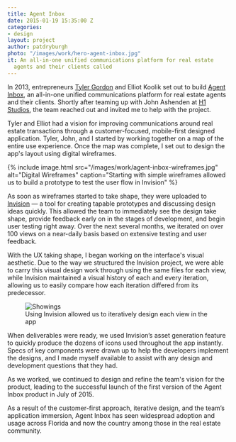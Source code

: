 ```yaml
---
title: Agent Inbox
date: 2015-01-19 15:35:00 Z
categories:
- design
layout: project
author: patdryburgh
photo: "/images/work/hero-agent-inbox.jpg"
it: An all-in-one unified communications platform for real estate
  agents and their clients called
---
```


In 2013, entrepreneurs [Tyler Gordon][1] and Elliot Koolik set out to build [Agent Inbox][3], an all-in-one unified communications platform for real estate agents and their clients. Shortly after teaming up with John Ashenden at [H1 Studios][4], the team reached out and invited me to help with the project. 

Tyler and Elliot had a vision for improving communications around real estate transactions through a customer-focused, mobile-first designed application. Tyler, John, and I started by working together on a map of the entire use experience. Once the map was complete, I set out to design the app's layout using digital wireframes.

{% include image.html src="/images/work/agent-inbox-wireframes.jpg" alt="Digital Wireframes" caption="Starting with simple wireframes allowed us to build a prototype to test the user flow in Invision" %}

As soon as wireframes started to take shape, they were uploaded to [Invision][2] &mdash; a tool for creating tapable prototypes and discussing design ideas quickly. This allowed the team to immediately see the design take shape, provide feedback early on in the stages of development, and begin user testing right away. Over the next several months, we iterated on over 100 views on a near-daily basis based on extensive testing and user feedback.

With the UX taking shape, I began working on the interface's visual aesthetic. Due to the way we structured the Invision project, we were able to carry this visual design work through using the same files for each view, while Invision maintained a visual history of each and every iteration, allowing us to easily compare how each iteration differed from its predecessor.

<figure class="extra-wide">
  <img src="{{ site.url }}/images/work/agent-inbox-showings.jpg" alt="Showings" />
  <figcaption>
    Using Invision allowed us to iteratively design each view in the app
  </figcaption>
</figure>

When deliverables were ready, we used Invision’s asset generation feature to quickly produce the dozens of icons used throughout the app instantly. Specs of key components were drawn up to help the developers implement the designs, and I made myself available to assist with any design and development questions that they had.

As we worked, we continued to design and refine the team's vision for the product, leading to the successful launch of the first version of the Agent Inbox product in July of 2015.

As a result of the customer-first approach, iterative design, and the team’s application immersion, Agent Inbox has seen widespread adoption and usage across Florida and now the country among those in the real estate community.

[1]: https://twitter.com/tylersgordon
[2]: http://invisionapp.com
[3]: http://agentinbox.com
[4]: http://www.h1studios.com